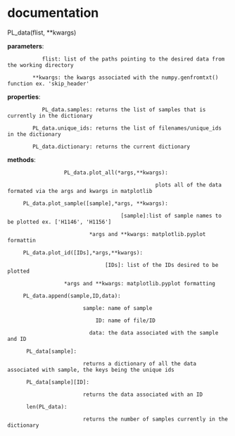 # documentation


PL_data(flist, **kwargs)
 
**parameters**: 

               flist: list of the paths pointing to the desired data from the working directory

            **kwargs: the kwargs associated with the numpy.genfromtxt() function ex. 'skip_header'
            
**properties**: 

               PL_data.samples: returns the list of samples that is currently in the dictionary

            PL_data.unique_ids: returns the list of filenames/unique_ids in the dictionary
            
            PL_data.dictionary: returns the current dictionary
           
**methods**: 

                      PL_data.plot_all(*args,**kwargs): 
                      
                                                   plots all of the data formated via the args and kwargs in matplotlib

         PL_data.plot_sample([sample],*args, **kwargs): 
                                                       
                                        [sample]:list of sample names to be plotted ex. ['H1146', 'H1156']
         
                              *args and **kwargs: matplotlib.pyplot formattin
                                                         
         PL_data.plot_id([IDs],*args,**kwargs): 
         
                                   [IDs]: list of the IDs desired to be plotted
         
                      *args and **kwargs: matplotlib.pyplot formatting
                                                 
         PL_data.append(sample,ID,data): 
         
                            sample: name of sample
         
                                ID: name of file/ID
                                             
                              data: the data associated with the sample and ID
                                           
          PL_data[sample]: 
                            
                            returns a dictionary of all the data associated with sample, the keys being the unique ids
          
          PL_data[sample][ID]: 
          
                            returns the data associated with an ID
          
          len(PL_data): 
                            
                            returns the number of samples currently in the dictionary
          
          
         
   
       
         

